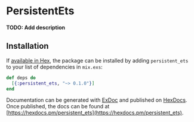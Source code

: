 # PersistentEts

**TODO: Add description**

## Installation

If [available in Hex](https://hex.pm/docs/publish), the package can be installed
by adding `persistent_ets` to your list of dependencies in `mix.exs`:

```elixir
def deps do
  [{:persistent_ets, "~> 0.1.0"}]
end
```

Documentation can be generated with [ExDoc](https://github.com/elixir-lang/ex_doc)
and published on [HexDocs](https://hexdocs.pm). Once published, the docs can
be found at [https://hexdocs.pm/persistent_ets](https://hexdocs.pm/persistent_ets).

